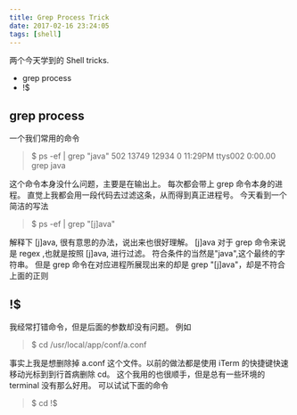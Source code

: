 ```yaml
---
title: Grep Process Trick
date: 2017-02-16 23:24:05
tags: [shell]
---
```


两个今天学到的 Shell tricks.
- grep process
- !$

## grep process

一个我们常用的命令

> $ ps -ef | grep "java"
>   502 13749 12934   0 11:29PM ttys002    0:00.00 grep java

这个命令本身没什么问题，主要是在输出上。
每次都会带上 grep 命令本身的进程。
直觉上我都会用一段代码去过滤这条，从而得到真正进程号。
今天看到一个简洁的写法

> $ ps -ef | grep "[j]ava"
>

解释下 [j]ava, 很有意思的办法，说出来也很好理解。
[j]ava 对于 grep 命令来说是 regex ,也就是按照 [j]ava, 进行过滤。
符合条件的当然是"java",这个最终的字符串。
但是 grep 命令在对应进程所展现出来的却是 grep "[j]ava"，却是不符合上面的正则

## !$

我经常打错命令，但是后面的参数却没有问题。
例如

> $ cd /usr/local/app/conf/a.conf

事实上我是想删除掉 a.conf 这个文件。以前的做法都是使用 iTerm 的快捷键快速移动光标到到行首病删除 cd。
这个我用的也很顺手，但是总有一些环境的 terminal 没有那么好用。
可以试试下面的命令

> $ cd !$